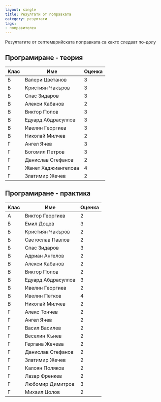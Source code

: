 ```yaml
---
layout: single
title: Резултати от поправката
category: резултати
tags:
- поправителен
---
```


Резултатите от септемврийската поправката са както следват по-долу

## Програмиране - теория

| Клас 	| Име                 	| Оценка 	|
|------	|---------------------	|--------	|
| Б    	| Валери Цветанов     	| 3      	|
| Б    	| Кристиян Чакъров    	| 3      	|
| Б    	| Спас Зидаров        	| 3      	|
| В    	| Алекси Кабанов      	| 2      	|
| В    	| Виктор Попов        	| 3      	|
| В    	| Едуард Абдрасуллов  	| 3      	|
| В    	| Ивелин Георгиев     	| 3      	|
| В    	| Николай Милчев      	| 2      	|
| Г    	| Ангел Ячев          	| 3      	|
| Г    	| Богомил Петров      	| 3      	|
| Г    	| Данислав Стефанов   	| 2      	|
| Г    	| Жанет Хаджиангелова 	| 4      	|
| Г    	| Златимир Жечев      	| 2      	|

 ## Програмиране - практика

| Клас 	| Име                	| Оценка 	|
|------	|--------------------	|--------	|
| A    	| Виктор Георгиев    	| 2      	|
| Б    	| Емил Доцев         	| 3      	|
| Б    	| Кристиян Чакъров   	| 2      	|
| Б    	| Светослав Павлов   	| 2      	|
| Б    	| Спас Зидаров       	| 3      	|
| В    	| Адриан Ангелов     	| 2      	|
| В    	| Алекси Кабанов     	| 2      	|
| В    	| Виктор Попов       	| 2      	|
| В    	| Едуард Абдрасуллов 	| 3      	|
| В    	| Ивелин Георгиев    	| 2      	|
| В    	| Ивелин Петков      	| 4      	|
| В    	| Николай Милчев     	| 2      	|
| Г    	| Алекс Тончев       	| 2      	|
| Г    	| Ангел Ячев         	| 2      	|
| Г    	| Васил Василев      	| 2      	|
| Г    	| Веселин Кънев      	| 2      	|
| Г    	| Гергана Жечева     	| 2      	|
| Г    	| Данислав Стефанов  	| 2      	|
| Г    	| Златимир Жечев     	| 2      	|
| Г    	| Калоян Поляков     	| 2      	|
| Г    	| Лазар Френкев      	| 2      	|
| Г    	| Любомир Димитров   	| 3      	|
| Г    	| Михаил Цолов       	| 2      	|
